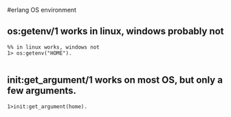 #erlang OS environment

## os:getenv/1 works in linux, windows probably not

```
%% in linux works, windows not
1> os:getenv("HOME").


```
## init:get_argument/1 works on most OS, but only a few arguments.

```
1>init:get_argument(home).
```
